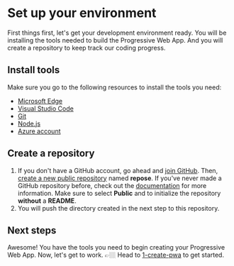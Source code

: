 # Set up your environment

First things first, let's get your development environment ready. You will be installing the tools needed to build the Progressive Web App. And you will create a repository to keep track our coding progress.

## Install tools

Make sure you go to the following resources to install the tools you need:
- [Microsoft Edge](https://www.microsoft.com/edge)
- [Visual Studio Code](https://code.visualstudio.com/)
- [Git](https://git-scm.com/downloads)
- [Node.js](https://nodejs.org/en/)
- [Azure account](https://azure.microsoft.com/free/students/)

## Create a repository

1. If you don't have a GitHub account, go ahead and [join GitHub](https://github.com/join). Then, [create a new public repository](https://github.com/new) named **repose**. If you've never made a GitHub repository before, check out the [documentation](https://docs.github.com/get-started/quickstart/create-a-repo) for more information. Make sure to select **Public** and to initialize the repository **without** a **README**.
1. You will push the directory created in the next step to this repository.

## Next steps

Awesome! You have the tools you need to begin creating your Progressive Web App. Now, let's get to work. 👉🏼 Head to [1-create-pwa](1-create-pwa.md) to get started.
